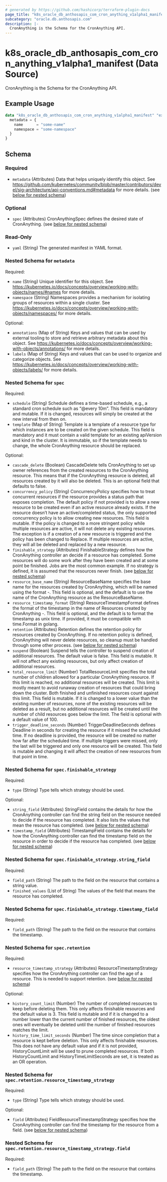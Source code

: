 ```yaml
---
# generated by https://github.com/hashicorp/terraform-plugin-docs
page_title: "k8s_oracle_db_anthosapis_com_cron_anything_v1alpha1_manifest Data Source - terraform-provider-k8s"
subcategory: "oracle.db.anthosapis.com"
description: |-
  CronAnything is the Schema for the CronAnything API.
---
```


# k8s_oracle_db_anthosapis_com_cron_anything_v1alpha1_manifest (Data Source)

CronAnything is the Schema for the CronAnything API.

## Example Usage

```terraform
data "k8s_oracle_db_anthosapis_com_cron_anything_v1alpha1_manifest" "example" {
  metadata = {
    name      = "some-name"
    namespace = "some-namespace"
  }
}
```

<!-- schema generated by tfplugindocs -->
## Schema

### Required

- `metadata` (Attributes) Data that helps uniquely identify this object. See https://github.com/kubernetes/community/blob/master/contributors/devel/sig-architecture/api-conventions.md#metadata for more details. (see [below for nested schema](#nestedatt--metadata))

### Optional

- `spec` (Attributes) CronAnythingSpec defines the desired state of CronAnything. (see [below for nested schema](#nestedatt--spec))

### Read-Only

- `yaml` (String) The generated manifest in YAML format.

<a id="nestedatt--metadata"></a>
### Nested Schema for `metadata`

Required:

- `name` (String) Unique identifier for this object. See https://kubernetes.io/docs/concepts/overview/working-with-objects/names/#names for more details.
- `namespace` (String) Namespaces provides a mechanism for isolating groups of resources within a single cluster. See https://kubernetes.io/docs/concepts/overview/working-with-objects/namespaces/ for more details.

Optional:

- `annotations` (Map of String) Keys and values that can be used by external tooling to store and retrieve arbitrary metadata about this object. See https://kubernetes.io/docs/concepts/overview/working-with-objects/annotations/ for more details.
- `labels` (Map of String) Keys and values that can be used to organize and categorize objects. See https://kubernetes.io/docs/concepts/overview/working-with-objects/labels/ for more details.


<a id="nestedatt--spec"></a>
### Nested Schema for `spec`

Required:

- `schedule` (String) Schedule defines a time-based schedule, e.g., a standard cron schedule such as “@every 10m”. This field is mandatory and mutable. If it is changed, resources will simply be created at the new interval from then on.
- `template` (Map of String) Template is a template of a resource type for which instances are to be created on the given schedule. This field is mandatory and it must contain a valid template for an existing apiVersion and kind in the cluster. It is immutable, so if the template needs to change, the whole CronAnything resource should be replaced.

Optional:

- `cascade_delete` (Boolean) CascadeDelete tells CronAnything to set up owner references from the created resources to the CronAnything resource. This means that if the CronAnything resource is deleted, all resources created by it will also be deleted. This is an optional field that defaults to false.
- `concurrency_policy` (String) ConcurrencyPolicy specifies how to treat concurrent resources if the resource provides a status path that exposes completion. The default policy if not provided is to allow a new resource to be created even if an active resource already exists. If the resource doesn’t have an active/completed status, the only supported concurrency policy is to allow creating new resources. This field is mutable. If the policy is changed to a more stringent policy while multiple resources are active, it will not delete any existing resources. The exception is if a creation of a new resource is triggered and the policy has been changed to Replace. If multiple resources are active, they will all be deleted and replaced by a new resource.
- `finishable_strategy` (Attributes) FinishableStrategy defines how the CronAnything controller an decide if a resource has completed. Some resources will do some work after they have been created and at some point be finished. Jobs are the most common example. If no strategy is defined, it is assumed that the resources never finish. (see [below for nested schema](#nestedatt--spec--finishable_strategy))
- `resource_base_name` (String) ResourceBaseName specifies the base name for the resources created by CronAnything, which will be named using the format <ResourceBaseName>-<Timestamp>. This field is optional, and the default is to use the name of the CronAnything resource as the ResourceBaseName.
- `resource_timestamp_format` (String) ResourceTimestampFormat defines the format of the timestamp in the name of Resources created by CronAnything <ResourceBaseName>-<Timestamp>. This field is optional, and the default is to format the timestamp as unix time. If provided, it must be compatible with time.Format in golang.
- `retention` (Attributes) Retention defines the retention policy for resources created by CronAnything. If no retention policy is defined, CronAnything will never delete resources, so cleanup must be handled through some other process. (see [below for nested schema](#nestedatt--spec--retention))
- `suspend` (Boolean) Suspend tells the controller to suspend creation of additional resources. The default value is false. This field is mutable. It will not affect any existing resources, but only affect creation of additional resources.
- `total_resource_limit` (Number) TotalResourceLimit specifies the total number of children allowed for a particular CronAnything resource. If this limit is reached, no additional resources will be created. This limit is mostly meant to avoid runaway creation of resources that could bring down the cluster. Both finished and unfinished resources count against this limit. This field is mutable. If it is changed to a lower value than the existing number of resources, none of the existing resources will be deleted as a result, but no additional resources will be created until the number of child resources goes below the limit. The field is optional with a default value of 100.
- `trigger_deadline_seconds` (Number) TriggerDeadlineSeconds defines Deadline in seconds for creating the resource if it missed the scheduled time. If no deadline is provided, the resource will be created no matter how far after the scheduled time. If multiple triggers were missed, only the last will be triggered and only one resource will be created. This field is mutable and changing it will affect the creation of new resources from that point in time.

<a id="nestedatt--spec--finishable_strategy"></a>
### Nested Schema for `spec.finishable_strategy`

Required:

- `type` (String) Type tells which strategy should be used.

Optional:

- `string_field` (Attributes) StringField contains the details for how the CronAnything controller can find the string field on the resource needed to decide if the resource has completed. It also lists the values that mean the resource has completed. (see [below for nested schema](#nestedatt--spec--finishable_strategy--string_field))
- `timestamp_field` (Attributes) TimestampField contains the details for how the CronAnything controller can find the timestamp field on the resource in order to decide if the resource has completed. (see [below for nested schema](#nestedatt--spec--finishable_strategy--timestamp_field))

<a id="nestedatt--spec--finishable_strategy--string_field"></a>
### Nested Schema for `spec.finishable_strategy.string_field`

Required:

- `field_path` (String) The path to the field on the resource that contains a string value.
- `finished_values` (List of String) The values of the field that means the resource has completed.


<a id="nestedatt--spec--finishable_strategy--timestamp_field"></a>
### Nested Schema for `spec.finishable_strategy.timestamp_field`

Required:

- `field_path` (String) The path to the field on the resource that contains the timestamp.



<a id="nestedatt--spec--retention"></a>
### Nested Schema for `spec.retention`

Required:

- `resource_timestamp_strategy` (Attributes) ResourceTimestampStrategy specifies how the CronAnything controller can find the age of a resource. This is needed to support retention. (see [below for nested schema](#nestedatt--spec--retention--resource_timestamp_strategy))

Optional:

- `history_count_limit` (Number) The number of completed resources to keep before deleting them. This only affects finishable resources and the default value is 3. This field is mutable and if it is changed to a number lower than the current number of finished resources, the oldest ones will eventually be deleted until the number of finished resources matches the limit.
- `history_time_limit_seconds` (Number) The time since completion that a resource is kept before deletion. This only affects finishable resources. This does not have any default value and if it is not provided, HistoryCountLimit will be used to prune completed resources. If both HistoryCountLimit and  HistoryTimeLimitSeconds are set, it is treated as an OR operation.

<a id="nestedatt--spec--retention--resource_timestamp_strategy"></a>
### Nested Schema for `spec.retention.resource_timestamp_strategy`

Required:

- `type` (String) Type tells which strategy should be used.

Optional:

- `field` (Attributes) FieldResourceTimestampStrategy specifies how the CronAnything controller can find the timestamp for the resource from a field. (see [below for nested schema](#nestedatt--spec--retention--resource_timestamp_strategy--field))

<a id="nestedatt--spec--retention--resource_timestamp_strategy--field"></a>
### Nested Schema for `spec.retention.resource_timestamp_strategy.field`

Required:

- `field_path` (String) The path to the field on the resource that contains the timestamp.
